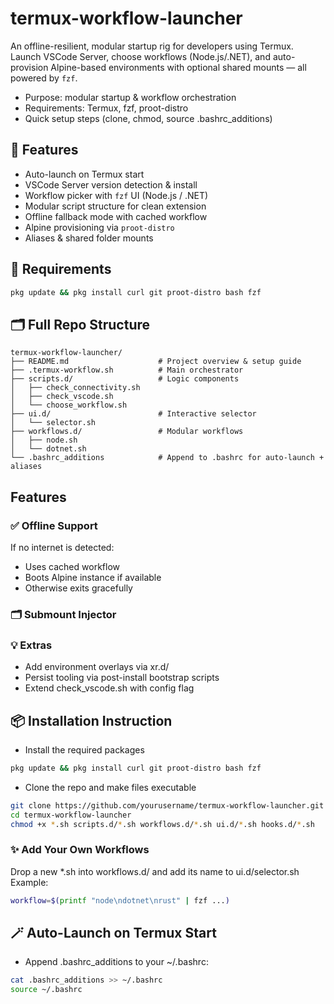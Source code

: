 # termux-workflow-launcher

An offline-resilient, modular startup rig for developers using Termux. Launch VSCode Server, choose workflows (Node.js/.NET), and auto-provision Alpine-based environments with optional shared mounts — all powered by `fzf`.


- Purpose: modular startup & workflow orchestration
- Requirements: Termux, fzf, proot-distro
- Quick setup steps (clone, chmod, source .bashrc_additions)

## 🚀 Features
- Auto-launch on Termux start
- VSCode Server version detection & install
- Workflow picker with `fzf` UI (Node.js / .NET)
- Modular script structure for clean extension
- Offline fallback mode with cached workflow
- Alpine provisioning via `proot-distro`
- Aliases & shared folder mounts

## 🧰 Requirements
```bash
pkg update && pkg install curl git proot-distro bash fzf
```

## 🗂️ Full Repo Structure
```
termux-workflow-launcher/
├── README.md                    # Project overview & setup guide
├── .termux-workflow.sh          # Main orchestrator
├── scripts.d/                   # Logic components
│   ├── check_connectivity.sh
│   ├── check_vscode.sh
│   └── choose_workflow.sh
├── ui.d/                        # Interactive selector
│   └── selector.sh
├── workflows.d/                 # Modular workflows
│   ├── node.sh
│   └── dotnet.sh
└── .bashrc_additions            # Append to .bashrc for auto-launch + aliases
```

## Features

### ✅ Offline Support

If no internet is detected:
- Uses cached workflow
- Boots Alpine instance if available
- Otherwise exits gracefully

### 🗂️ Submount Injector


### 💡 Extras
- Add environment overlays via xr.d/
- Persist tooling via post-install bootstrap scripts
- Extend check_vscode.sh with config flag

## 📦 Installation Instruction

- Install the required packages 
```bash
pkg update && pkg install curl git proot-distro bash fzf
```

- Clone the repo and make files executable
```bash
git clone https://github.com/yourusername/termux-workflow-launcher.git
cd termux-workflow-launcher
chmod +x *.sh scripts.d/*.sh workflows.d/*.sh ui.d/*.sh hooks.d/*.sh
```

### ✨ Add Your Own Workflows
Drop a new *.sh into workflows.d/ and add its name to ui.d/selector.sh
Example:
```bash
workflow=$(printf "node\ndotnet\nrust" | fzf ...)
```

## 🪄 Auto-Launch on Termux Start

- Append .bashrc_additions to your ~/.bashrc:
```bash
cat .bashrc_additions >> ~/.bashrc
source ~/.bashrc
```
